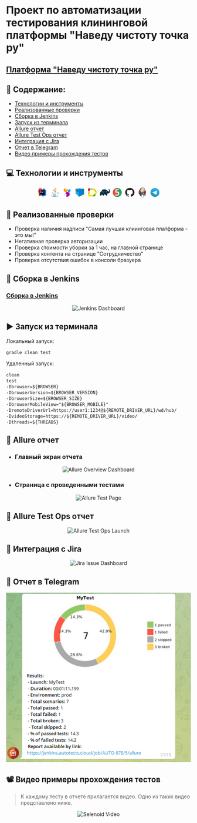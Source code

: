 # Проект по автоматизации тестирования клининговой платформы "Наведу чистоту точка ру"
## <a target="_blank" href="https://www.navedudud.ru/">Платформа "Наведу чистоту точка ру"</a>

## :floppy_disk: Содержание:

- <a href="#computer-технологии-и-инструменты">Технологии и инструменты</a>
- <a href="#notebook_with_decorative_cover-реализованные-проверки">Реализованные проверки</a>
- <a href="#electric_plug-сборка-в-Jenkins">Сборка в Jenkins</a>
- <a href="#arrow_forward-запуск-из-терминала">Запуск из терминала</a>
- <a href="#open_book-allure-отчет">Allure отчет</a>
- <a href="#hammer-allure-test-ops-отчет">Allure Test Ops отчет</a>
- <a href="#wrench-интеграция-с-jira">Интеграция с Jira</a>
- <a href="#robot-отчет-в-telegram">Отчет в Telegram</a>
- <a href="#film_projector-видео-примеры-прохождения-тестов">Видео примеры прохождения тестов</a>

## :computer: Технологии и инструменты
<p align="center">
<img width="6%" title="IntelliJ IDEA" src="images/logo/Intelij_IDEA.svg">
<img width="6%" title="Java" src="images/logo/Java.svg">
<img width="6%" title="Selenide" src="images/logo/Selenide.svg">
<img width="6%" title="Selenoid" src="images/logo/Selenoid.svg">
<img width="6%" title="Allure Report" src="images/logo/Allure_Report.svg">
<img width="6%" title="Gradle" src="images/logo/Gradle.svg">
<img width="6%" title="JUnit5" src="images/logo/JUnit5.svg">
<img width="6%" title="GitHub" src="images/logo/GitHub.svg">
<img width="6%" title="Jenkins" src="images/logo/Jenkins.svg">
<img width="6%" title="Telegram" src="images/logo/Telegram.svg">
</p>

## :notebook_with_decorative_cover: Реализованные проверки
- Проверка наличия надписи "Самая лучшая клиинговая платформа - это мы!"
- Негативная проверка авторизации
- Проверка стоимости уборки за 1 час, на главной странице
- Проверка контента на странице "Сотрудничество"
- Проверка отсутствия ошибок в консоли бразуера

## :electric_plug: Сборка в Jenkins
### <a target="_blank" href="https://jenkins.autotests.cloud/job/irinaleonteva_qaguru_11_13_jenkins/">Сборка в Jenkins</a>
<p align="center">
<img title="Jenkins Dashboard" src="images/screenshots/jenkins-dashboard.png">
</p>  

## :arrow_forward: Запуск из терминала
Локальный запуск:
```
gradle clean test
```

Удаленный запуск:
```
clean
test
-Dbrowser=${BROWSER}
-DbrowserVersion=${BROWSER_VERSION}
-DbrowserSize=${BROWSER_SIZE}
-DbrowserMobileView="${BROWSER_MOBILE}"
-DremoteDriverUrl=https://user1:1234@${REMOTE_DRIVER_URL}/wd/hub/
-DvideoStorage=https://${REMOTE_DRIVER_URL}/video/
-Dthreads=${THREADS}
```

## :open_book: Allure отчет
- ### Главный экран отчета
<p align="center">
<img title="Allure Overview Dashboard" src="images/screenshots/allure-main-page.png">
</p>

- ### Страница с проведенными тестами
<p align="center">
<img title="Allure Test Page" src="images/screenshots/allure-test-page.png">
</p>

## :hammer: Allure Test Ops отчет
<p align="center">
<img title="Allure Test Ops Launch" src="images/screenshots/allure-test-ops-page.png">
</p>

## :wrench: Интеграция с Jira
<p align="center">
<img title="Jira Issue Dashboard" src="images/screenshots/jira-issue-page.png">
</p>

## :robot: Отчет в Telegram
<p align="center">
<img title="Telegram notification message" src="images/screenshots/Screenshot_5.png">
</p>

## :film_projector: Видео примеры прохождения тестов
> К каждому тесту в отчете прилагается видео. Одно из таких видео представлено ниже.
<p align="center">
  <img title="Selenoid Video" src="images/screenshots/e6bfd1a5ec0643a6.mp4">
</p>